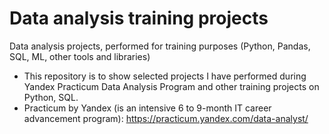 # Data analysis training projects
Data analysis projects, performed for training purposes (Python, Pandas, SQL, ML, other tools and libraries)
* This repository is to show selected projects I have performed during Yandex Practicum Data Analysis Program and other training projects on Python, SQL.
* Practicum by Yandex (is an intensive 6 to 9-month IT career advancement program): https://practicum.yandex.com/data-analyst/

